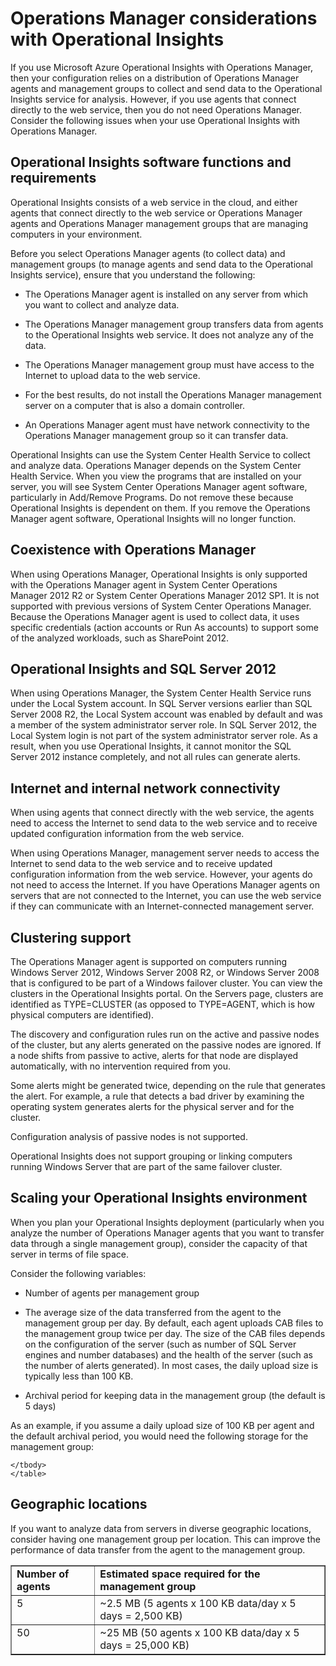 <properties 
   pageTitle="Operations Manager considerations with Operational Insights"
   description="If you use Microsoft Azure Operational Insights with Operations Manager, then your configuration relies on a distribution of Operations Manager agents and management groups to collect and send data to the Operational Insights service for analysis"
   services="operational-insights"
   documentationCenter=""
   authors="bandersmsft"
   manager="jwhit"
   editor="tysonn" />
<tags 
   ms.service="operational-insights"
   ms.devlang="na"
   ms.topic="article"
   ms.tgt_pltfrm="na"
   ms.workload="na"
   ms.date="03/20/2015"
   ms.author="banders" />

# Operations Manager considerations with Operational Insights

If you use Microsoft Azure Operational Insights with Operations Manager, then your configuration relies on a distribution of Operations Manager agents and management groups  to collect and send data to the Operational Insights service for analysis. However, if you use agents that connect directly to the web service, then you do not need Operations Manager. Consider the following issues when your use Operational Insights with Operations Manager.

## Operational Insights software functions and requirements

Operational Insights consists of a web service in the cloud, and either agents that connect directly to the web service or Operations Manager agents and Operations Manager management groups that are managing computers in your environment.

Before you select Operations Manager agents (to collect data) and management groups (to manage agents and send data to the Operational Insights service), ensure that you understand the following:

- The Operations Manager agent is installed on any server from which you want to collect and analyze data.

- The Operations Manager management group transfers data from agents to the Operational Insights web service. It does not analyze any of the data.

- The Operations Manager management group must have access to the Internet to upload data to the web service.

- For the best results, do not install the Operations Manager management server on a computer that is also a domain controller.

- An Operations Manager agent must have network connectivity to the Operations Manager management group so it can transfer data.

Operational Insights can use the System Center Health Service to collect and analyze data. Operations Manager depends on the System Center Health Service. When you view the programs that are installed on your server, you will see System Center Operations Manager agent software, particularly in Add/Remove Programs. Do not remove these because Operational Insights is dependent on them. If you remove the Operations Manager agent software, Operational Insights will no longer function.

## Coexistence with Operations Manager

When using Operations Manager, Operational Insights is only supported with the Operations Manager agent in System Center Operations Manager 2012 R2 or System Center Operations Manager 2012 SP1. It is not supported with previous versions of System Center Operations Manager. Because the Operations Manager agent is used to collect data, it uses specific credentials (action accounts or Run As accounts) to support some of the analyzed workloads, such as SharePoint 2012.

## Operational Insights and SQL Server 2012

When using Operations Manager, the System Center Health Service runs under the Local System account. In SQL Server versions earlier than SQL Server 2008 R2, the Local System account was enabled by default and was a member of the system administrator server role. In SQL Server 2012, the Local System login is not part of the system administrator server role. As a result, when you use Operational Insights, it cannot monitor the SQL Server 2012 instance completely, and not all rules can generate alerts.

## Internet and internal network connectivity

When using agents that connect directly with the web service, the agents need to access the Internet to send data to the web service and to receive updated configuration information from the web service.

When using Operations Manager, management server needs to access the Internet to send data to the web service and to receive updated configuration information from the web service. However, your agents do not need to access the Internet. If you have Operations Manager agents on servers that are not connected to the Internet, you can use the web service if they can communicate with an Internet-connected management server.

## Clustering support

The Operations Manager agent is supported on computers running Windows Server 2012, Windows Server 2008 R2, or Windows Server 2008 that is configured to be part of a Windows failover cluster. You can view the clusters in the Operational Insights portal. On the Servers page, clusters are identified as TYPE=CLUSTER (as opposed to TYPE=AGENT, which is how physical computers are identified).

The discovery and configuration rules run on the active and passive nodes of the cluster, but any alerts generated on the passive nodes are ignored. If a node shifts from passive to active, alerts for that node are displayed automatically, with no intervention required from you.

Some alerts might be generated twice, depending on the rule that generates the alert. For example, a rule that detects a bad driver by examining the operating system generates alerts for the physical server and for the cluster.

Configuration analysis of passive nodes is not supported.

Operational Insights does not support grouping or linking computers running Windows Server that are part of the same failover cluster.

## Scaling your Operational Insights environment

When you plan your Operational Insights deployment (particularly when you analyze the number of Operations Manager agents that you want to transfer data through a single management group), consider the capacity of that server in terms of file space.

Consider the following variables:

- Number of agents per management group

- The average size of the data transferred from the agent to the management group per day. By default, each agent uploads CAB files to the management group twice per day. The size of the CAB files depends on the configuration of the server (such as number of SQL Server engines and number databases) and the health of the server (such as the number of alerts generated). In most cases, the daily upload size is typically less than 100 KB.

- Archival period for keeping data in the management group (the default is 5 days)

As an example, if you assume a daily upload size of 100 KB per agent and the default archival period, you would need the following storage for the management group:

<table border="1" cellspacing="4" cellpadding="4">
    <tbody>
    <tr align="left" valign="top">
		<td><b>Number of agents</b></td>
		<td><b>Estimated space required for the management group</b></td>
    </tr>
    <tr align="left" valign="top">
		<td>5</td>
		<td>~2.5 MB (5 agents x 100 KB data/day x 5 days = 2,500 KB)</td>
    </tr>
    <tr align="left" valign="top">
		<td>50</td>
		<td>~25 MB (50 agents x 100 KB data/day x 5 days = 25,000 KB)</td>
    </tr>

    </tbody>
    </table>

## Geographic locations

If you want to analyze data from servers in diverse geographic locations, consider having one management group per location. This can improve the performance of data transfer from the agent to the management group.

